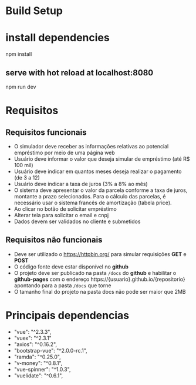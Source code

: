 # Build Setup
# install dependencies
npm install

## serve with hot reload at localhost:8080
npm run dev

# Requisitos
## Requisitos funcionais 

* O simulador deve receber as informações relativas ao potencial empréstimo por meio de uma página web
* Usuário deve informar o valor que deseja simular de empréstimo (até R$ 100 mil)
* Usuário deve indicar em quantos meses deseja realizar o pagamento (de 3 a 12)
* Usuário deve indicar a taxa de juros (3% a 8% ao mês)
* O sistema deve apresentar o valor da parcela conforme a taxa de juros, montante a prazo selecionados. Para o cálculo das parcelas, é necessário usar o sistema francês de amortização (tabela price).
* Ao clicar no botão de solicitar empréstimo
* Alterar tela para solicitar o email e cnpj
* Dados devem ser validados no cliente e submetidos

## Requisitos não funcionais

* Deve ser utilizado o https://httpbin.org/ para simular requisições **GET** e **POST**
* O código fonte deve estar disponível no **github**
* O projeto deve ser publicado na pasta `/docs` do **github** e habilitar o **github-pages** com o endereço https://{usuario}.github.io/{repositorio} apontando para a pasta `/docs` que torne 
* O tamanho final do projeto na pasta docs não pode ser maior que 2MB

# Principais dependencias
* "vue": "^2.3.3",
* "vuex": "^2.3.1"
* "axios": "^0.16.2",
* "bootstrap-vue": "^2.0.0-rc.1",
* "ramda": "^0.25.0",
* "v-money": "^0.8.1",
* "vue-spinner": "^1.0.3",
* "vuelidate": "^0.6.1",
